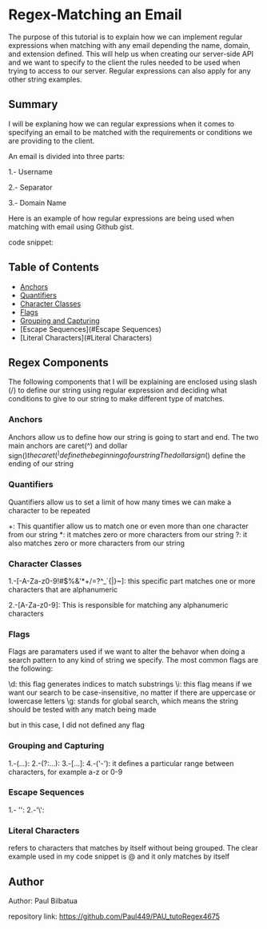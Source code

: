 # Regex-Matching an Email

The purpose of this tutorial is to explain how we can implement regular expressions when matching with any email depending
the name, domain, and extension defined. This will help us when creating our server-side API and we want to specify to the
client the rules needed to be used when trying to access to our server. Regular expressions can also apply for any other string examples.

## Summary

I will be explaning how we can regular expressions when it comes to specifying an email to be matched with the requirements or conditions
we are providing to the client. 

An email is divided into three parts:

1.- Username

2.- Separator

3.- Domain Name

Here is an example of how regular expressions are being used when matching with email using Github gist.

code snippet:

## Table of Contents

- [Anchors](#anchors)
- [Quantifiers](#quantifiers)
- [Character Classes](#character-classes)
- [Flags](#flags)
- [Grouping and Capturing](#grouping-and-capturing)
- [Escape Sequences](#Escape Sequences)
- [Literal Characters](#Literal Characters)

## Regex Components

The following components that I will be explaining are enclosed using slash (/)
to define our string using regular expression and deciding what conditions to give
to our string to make different type of matches.

### Anchors

Anchors allow us to define how our string is going to start and end. The two main anchors are caret(^) and dollar sign($)
the caret(^) define the beginning of our string
The dollar sign($) define the ending of our string

### Quantifiers

Quantifiers allow us to set a limit of how many times we can make a character to be repeated

+: This quantifier allow us to match one or even more than one character from our string
*: it matches zero or more characters from our string
?: it also matches zero or more characters from our string

### Character Classes

1.-[-A-Za-z0-9!#$%&'*+/=?^_`{|}~]: this specific part matches one or more characters that are alphanumeric

2.-[A-Za-z0-9]: This is responsible for matching any alphanumeric characters

### Flags

Flags are paramaters used if we want to alter the behavor when doing a search pattern to any kind of string we specify.
The most common flags are the following:

   \d: this flag generates indices to match substrings
   \i: this flag means if we want our search to be case-insensitive, no matter if there are uppercase or lowercase letters
   \g: stands for global search, which means the string should be tested with any match being made

but in this case, I did not defined any flag

### Grouping and Capturing

1.-(...):
2.-(?:...):
3.-[...]:
4.-('-'): it defines a particular range between characters, for example a-z or 0-9

### Escape Sequences

1.- '\':
2.-'\\':
### Literal Characters

refers to characters that matches by itself without being grouped. The clear example used in my code snippet is @ and it only matches by itself

## Author

Author: Paul Bilbatua

repository link: https://github.com/Paul449/PAU_tutoRegex4675

